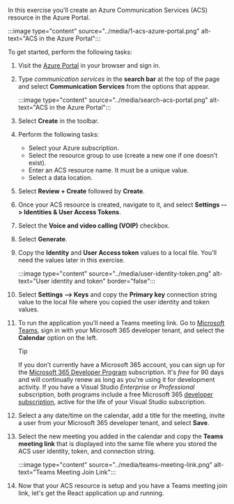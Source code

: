 <!-- markdownlint-disable MD041 -->

In this exercise you'll create an Azure Communication Services (ACS) resource in the Azure Portal.

:::image type="content" source="../media/1-acs-azure-portal.png" alt-text="ACS in the Azure Portal":::


To get started, perform the following tasks:

1. Visit the [Azure Portal](https://portal.azure.com) in your browser and sign in.

1. Type *communication services* in the **search bar** at the top of the page and select **Communication Services** from the options that appear.

    :::image type="content" source="../media/search-acs-portal.png" alt-text="ACS in the Azure Portal":::

1. Select **Create** in the toolbar.

1. Perform the following tasks:
    - Select your Azure subscription.
    - Select the resource group to use (create a new one if one doesn't exist).
    - Enter an ACS resource name. It must be a unique value.
    - Select a data location.

1. Select **Review + Create** followed by **Create**.

1. Once your ACS resource is created, navigate to it, and select **Settings --> Identities & User Access Tokens**.

1. Select the **Voice and video calling (VOIP)** checkbox.

1. Select **Generate**.

1. Copy the **Identity** and **User Access token** values to a local file. You'll need the values later in this exercise.

    :::image type="content" source="../media/user-identity-token.png" alt-text="User identity and token" border="false":::

1. Select **Settings --> Keys** and copy the **Primary key** connection string value to the local file where you copied the user identity and token values.

1. To run the application you'll need a Teams meeting link. Go to [Microsoft Teams](https://teams.microsoft.com), sign in with your Microsoft 365 developer tenant, and select the **Calendar** option on the left.

    > [!TIP]
    > If you don't currently have a Microsoft 365 account, you can sign up for the [Microsoft 365 Developer Program](https://developer.microsoft.com/microsoft-365/dev-program) subscription. It's *free* for 90 days and will continually renew as long as you're using it for development activity. If you have a Visual Studio *Enterprise* or *Professional* subscription, both programs include a free Microsoft 365 [developer subscription](https://aka.ms/MyVisualStudioBenefits), active for the life of your Visual Studio subscription.

1. Select a any date/time on the calendar, add a title for the meeting, invite a user from your Microsoft 365 developer tenant, and select **Save**.

1. Select the new meeting you added in the calendar and copy the **Teams meeting link** that is displayed into the same file where you stored the ACS user identity, token, and connection string.

    :::image type="content" source="../media/teams-meeting-link.png" alt-text="Teams Meeting Join Link":::

1. Now that your ACS resource is setup and you have a Teams meeting join link, let's get the React application up and running.
